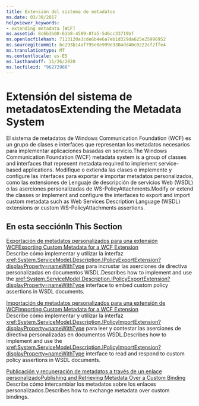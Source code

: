 ```yaml
---
title: Extensión del sistema de metadatos
ms.date: 03/30/2017
helpviewer_keywords:
- extending metadata [WCF]
ms.assetid: 8c6b3b00-61b8-4589-8fa5-546cc33719bf
ms.openlocfilehash: 7113120a3cde6b4e6a7eb1d329da625e25996952
ms.sourcegitcommit: bc293b14af795e0e999e3304dd40c0222cf2ffe4
ms.translationtype: MT
ms.contentlocale: es-ES
ms.lasthandoff: 11/26/2020
ms.locfileid: "96272988"
---
```

# <a name="extending-the-metadata-system"></a><span data-ttu-id="c0ac2-102">Extensión del sistema de metadatos</span><span class="sxs-lookup"><span data-stu-id="c0ac2-102">Extending the Metadata System</span></span>

<span data-ttu-id="c0ac2-103">El sistema de metadatos de Windows Communication Foundation (WCF) es un grupo de clases e interfaces que representan los metadatos necesarios para implementar aplicaciones basadas en servicio.</span><span class="sxs-lookup"><span data-stu-id="c0ac2-103">The Windows Communication Foundation (WCF) metadata system is a group of classes and interfaces that represent metadata required to implement service-based applications.</span></span> <span data-ttu-id="c0ac2-104">Modifique o extienda las clases o implemente y configure las interfaces para exportar e importar metadatos personalizados, como las extensiones de Lenguaje de descripción de servicios Web (WSDL) o las aserciones personalizadas de WS-PolicyAttachments.</span><span class="sxs-lookup"><span data-stu-id="c0ac2-104">Modify or extend the classes or implement and configure the interfaces to export and import custom metadata such as Web Services Description Language (WSDL) extensions or custom WS-PolicyAttachments assertions.</span></span>  
  
## <a name="in-this-section"></a><span data-ttu-id="c0ac2-105">En esta sección</span><span class="sxs-lookup"><span data-stu-id="c0ac2-105">In This Section</span></span>  

 [<span data-ttu-id="c0ac2-106">Exportación de metadatos personalizados para una extensión WCF</span><span class="sxs-lookup"><span data-stu-id="c0ac2-106">Exporting Custom Metadata for a WCF Extension</span></span>](exporting-custom-metadata-for-a-wcf-extension.md)  
 <span data-ttu-id="c0ac2-107">Describe cómo implementar y utilizar la interfaz <xref:System.ServiceModel.Description.IPolicyExportExtension?displayProperty=nameWithType> para incrustar las aserciones de directiva personalizadas en documentos WSDL.</span><span class="sxs-lookup"><span data-stu-id="c0ac2-107">Describes how to implement and use the <xref:System.ServiceModel.Description.IPolicyExportExtension?displayProperty=nameWithType> interface to embed custom policy assertions in WSDL documents.</span></span>  
  
 [<span data-ttu-id="c0ac2-108">Importación de  metadatos personalizados para una extensión de WCF</span><span class="sxs-lookup"><span data-stu-id="c0ac2-108">Importing Custom Metadata for a WCF Extension</span></span>](importing-custom-metadata-for-a-wcf-extension.md)  
 <span data-ttu-id="c0ac2-109">Describe cómo implementar y utilizar la interfaz <xref:System.ServiceModel.Description.IPolicyImportExtension?displayProperty=nameWithType> para leer y contestar las aserciones de directiva personalizadas en documentos WSDL.</span><span class="sxs-lookup"><span data-stu-id="c0ac2-109">Describes how to implement and use the <xref:System.ServiceModel.Description.IPolicyImportExtension?displayProperty=nameWithType> interface to read and respond to custom policy assertions in WSDL documents.</span></span>  
  
 [<span data-ttu-id="c0ac2-110">Publicación y recuperación de metadatos a través de un enlace personalizado</span><span class="sxs-lookup"><span data-stu-id="c0ac2-110">Publishing and Retrieving Metadata Over a Custom Binding</span></span>](publishing-and-retrieving-metadata-over-a-custom-binding.md)  
 <span data-ttu-id="c0ac2-111">Describe cómo intercambiar los metadatos sobre los enlaces personalizados.</span><span class="sxs-lookup"><span data-stu-id="c0ac2-111">Describes how to exchange metadata over custom bindings.</span></span>
